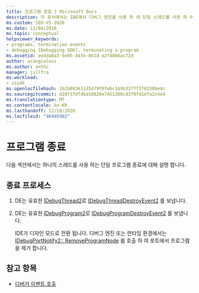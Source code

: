```yaml
---
title: 프로그램 종료 | Microsoft Docs
description: 이 문서에서는 IDE에서 디버그 엔진을 사용 하 여 단일 스레드를 사용 하 여 단일 프로그램을 종료 하는 방법을 설명 합니다.
ms.custom: SEO-VS-2020
ms.date: 11/04/2016
ms.topic: conceptual
helpviewer_keywords:
- programs, termination events
- debugging [Debugging SDK], terminating a program
ms.assetid: eedda0a3-5e05-44fe-841d-a2f4866ac72d
author: acangialosi
ms.author: anthc
manager: jillfra
ms.workload:
- vssdk
ms.openlocfilehash: 1b2b883611d5479f0febc169b32f7f378230be4c
ms.sourcegitcommit: d10f37dfdba5d826e7451260c8370fd1efa2c4e4
ms.translationtype: MT
ms.contentlocale: ko-KR
ms.lasthandoff: 12/10/2020
ms.locfileid: "96995982"
---
```

# <a name="terminating-a-program"></a>프로그램 종료
다음 섹션에서는 하나의 스레드를 사용 하는 단일 프로그램 종료에 대해 설명 합니다.

## <a name="termination-process"></a>종료 프로세스

1. DE는 유효한 [IDebugThread2](../../extensibility/debugger/reference/idebugthread2.md)로 [IDebugThreadDestroyEvent2](../../extensibility/debugger/reference/idebugthreaddestroyevent2.md) 를 보냅니다.

2. DE는 유효한 [IDebugProgram2](../../extensibility/debugger/reference/idebugprogram2.md)로 [IDebugProgramDestroyEvent2](../../extensibility/debugger/reference/idebugprogramdestroyevent2.md) 를 보냅니다.

   IDE가 디자인 모드로 전환 됩니다. 디버그 엔진 또는 런타임 환경에서는 [IDebugPortNotify2:: RemoveProgramNode](../../extensibility/debugger/reference/idebugportnotify2-removeprogramnode.md) 를 호출 하 여 포트에서 프로그램을 제거 합니다.

## <a name="see-also"></a>참고 항목
- [디버거 이벤트 호출](../../extensibility/debugger/calling-debugger-events.md)
